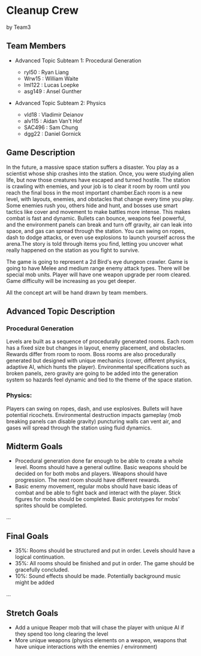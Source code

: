 # Cleanup Crew

by Team3

## Team Members
* Advanced Topic Subteam 1: Procedural Generation 
	 * ryl50 : Ryan Liang
     * Wrw15 : William Waite
  	 * lml122 : Lucas Loepke
     * asg149 : Ansel Gunther
   

* Advanced Topic Subteam 2: Physics
	* vld18 : Vladimir Deianov
	* alv115 : Aidan Van't Hof
	* SAC496 : Sam Chung
	* dgg22 : Daniel Gornick
	

## Game Description

In the future, a massive space station suffers a disaster. You play as a scientist whose ship crashes into the station. Once, you were studying alien life, but now those creatures have escaped and turned hostile. The station is crawling with enemies, and your job is to clear it room by room until you reach the final boss in the most important chamber.Each room is a new level, with layouts, enemies, and obstacles that change every time you play. Some enemies rush you, others hide and hunt, and bosses use smart tactics like cover and movement to make battles more intense. This makes combat is fast and dynamic. Bullets can bounce, weapons feel powerful, and the environment panels can break and turn off gravity, air can leak into space, and gas can spread through the station. You can swing on ropes, dash to dodge attacks, or even use explosions to launch yourself across the arena.The story is told through items you find, letting you uncover what really happened on the station as you fight to survive.

The game is going to represent a 2d Bird's eye dungeon crawler. Game is going to have Melee and  medium range enemy attack types. There will be special mob units. Player will have one weapon upgrade per room cleared. Game difficulty will be increasing  as you get deeper.

All the concept art will be hand drawn by team members. 


## Advanced Topic Description

### Procedural Generation

Levels are built as a sequence of procedurally generated rooms. Each room has a fixed size but changes in layout, enemy placement, and obstacles. Rewards differ from room to room. Boss rooms are also procedurally generated but designed with unique mechanics (cover, different physics,  adaptive AI, which hunts the player). Environmental specifications such as broken panels, zero gravity are going to be added into the generation system so hazards feel dynamic and tied to the theme of the space station.
    
### Physics: 


Players can swing on ropes, dash, and use explosives. Bullets will have potential ricochets. Environmental destruction impacts gameplay (mob breaking panels can disable gravity) puncturing walls can vent air, and gases will spread through the station using fluid dynamics.


## Midterm Goals

* Procedural generation done far enough to be able to create a whole level. Rooms should have a general outline. Basic weapons should be decided on for both mobs and players. Weapons should have progression. The next room should have different rewards. 
* Basic enemy movement, regular mobs should have basic ideas of combat and be able to fight back and interact with the player. Stick figures for mobs should be completed. Basic prototypes for mobs’ sprites should be completed.

...

## Final Goals

* 35%: Rooms should be structured and put in order. Levels should have a logical continuation. 
* 35%: All rooms should be finished and put in order. The game should be gracefully concluded.
* 10%: Sound effects should be made. Potentially background music might be added

...

## Stretch Goals

* Add a unique Reaper mob that will chase the player with unique AI if they spend too long 
  clearing the level
* More unique weapons (physics elements on a weapon, weapons that have unique 
  interactions with the enemies / environment)
